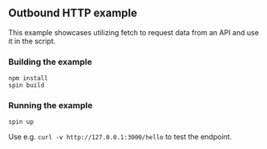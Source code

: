 ## Outbound HTTP example

This example showcases utilizing fetch to request data from an API and use it in the script.

### Building the example

```
npm install
spin build
```

### Running the example

```
spin up
```

Use e.g. `curl -v http://127.0.0.1:3000/hello` to test the endpoint.